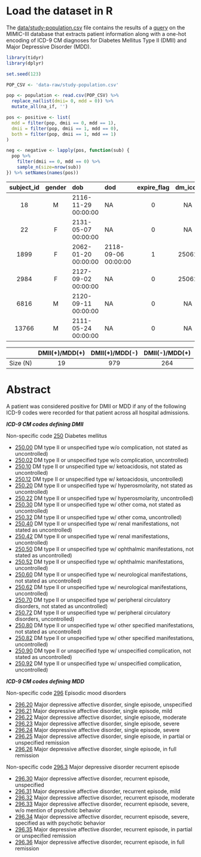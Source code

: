 
Load the dataset in R
=====================

The [data/study-population.csv](data/study-population.csv) file contains
the results of a [query](sql/study-population.sql) on the MIMIC-III
database that extracts patient information along with a one-hot encoding
of ICD-9 CM diagnoses for Diabetes Mellitus Type II (DMII) and Major
Depressive Disorder (MDD).

``` r
library(tidyr)
library(dplyr)

set.seed(123)

POP_CSV <- 'data-raw/study-population.csv'

pop <- population <- read.csv(POP_CSV) %>%
  replace_na(list(dmii= 0, mdd = 0)) %>%
  mutate_all(na_if, '')

pos <- positive <- list(
  mdd = filter(pop, dmii == 0, mdd == 1), 
  dmii = filter(pop, dmii == 1, mdd == 0), 
  both = filter(pop, dmii == 1, mdd == 1) 
)

neg <- negative <- lapply(pos, function(sub) {
  pop %>% 
    filter(dmii == 0, mdd == 0) %>%
    sample_n(size=nrow(sub))
}) %>% setNames(names(pos))
```

| subject\_id | gender | dob                 | dod                 | expire\_flag | dm\_icd9 | dmii | dd\_icd9 | mdd |
|:-----------:|:------:|:--------------------|:--------------------|:------------:|:--------:|:----:|:--------:|:---:|
|      18     |    M   | 2116-11-29 00:00:00 | NA                  |       0      |    NA    |   0  |   29633  |  1  |
|      22     |    F   | 2131-05-07 00:00:00 | NA                  |       0      |    NA    |   0  |   29620  |  1  |
|     1899    |    F   | 2062-01-20 00:00:00 | 2118-09-06 00:00:00 |       1      |   25061  |   1  |   29620  |  1  |
|     2984    |    F   | 2127-09-02 00:00:00 | NA                  |       0      |   25061  |   1  |   29620  |  1  |
|     6816    |    M   | 2120-09-11 00:00:00 | NA                  |       0      |    NA    |   0  |    NA    |  0  |
|    13766    |    M   | 2111-05-24 00:00:00 | NA                  |       0      |    NA    |   0  |    NA    |  0  |

|          | DMII(+)/MDD(+) | DMII(+)/MDD(-) | DMII(-)/MDD(+) |
|----------|:--------------:|:--------------:|:--------------:|
| Size (N) |       19       |       979      |       264      |


Abstract
========

A patient was considered positive for DMII or MDD if any of the
following ICD-9 codes were recorded for that patient across all hospital
admissions.

***ICD-9 CM codes defining DMII***

Non-specific code
[250](http://www.icd9data.com/2014/Volume1/240-279/249-259/250/default.htm)
Diabetes mellitus

-   [250.00](http://www.icd9data.com/2014/Volume1/240-279/249-259/250/250.00.htm)
    DM type II or unspecified type w/o complication, not stated as
    uncontrolled)
-   [250.02](http://www.icd9data.com/2014/Volume1/240-279/249-259/250/250.02.htm)
    DM type II or unspecified type w/o complication, uncontrolled)
-   [250.10](http://www.icd9data.com/2014/Volume1/240-279/249-259/250/250.10.htm)
    DM type II or unspecified type w/ ketoacidosis, not stated as
    uncontrolled)
-   [250.12](http://www.icd9data.com/2014/Volume1/240-279/249-259/250/250.12.htm)
    DM type II or unspecified type w/ ketoacidosis, uncontrolled)
-   [250.20](http://www.icd9data.com/2014/Volume1/240-279/249-259/250/250.20.htm)
    DM type II or unspecified type w/ hyperosmolarity, not stated as
    uncontrolled)
-   [250.22](http://www.icd9data.com/2014/Volume1/240-279/249-259/250/250.22.htm)
    DM type II or unspecified type w/ hyperosmolarity, uncontrolled)
-   [250.30](http://www.icd9data.com/2014/Volume1/240-279/249-259/250/250.30.htm)
    DM type II or unspecified type w/ other coma, not stated as
    uncontrolled)
-   [250.32](http://www.icd9data.com/2014/Volume1/240-279/249-259/250/250.32.htm)
    DM type II or unspecified type w/ other coma, uncontrolled)
-   [250.40](http://www.icd9data.com/2014/Volume1/240-279/249-259/250/250.40.htm)
    DM type II or unspecified type w/ renal manifestations, not stated
    as uncontrolled)
-   [250.42](http://www.icd9data.com/2014/Volume1/240-279/249-259/250/250.42.htm)
    DM type II or unspecified type w/ renal manifestations,
    uncontrolled)
-   [250.50](http://www.icd9data.com/2014/Volume1/240-279/249-259/250/250.50.htm)
    DM type II or unspecified type w/ ophthalmic manifestations, not
    stated as uncontrolled)
-   [250.52](http://www.icd9data.com/2014/Volume1/240-279/249-259/250/250.52.htm)
    DM type II or unspecified type w/ ophthalmic manifestations,
    uncontrolled)
-   [250.60](http://www.icd9data.com/2014/Volume1/240-279/249-259/250/250.60.htm)
    DM type II or unspecified type w/ neurological manifestations, not
    stated as uncontrolled)
-   [250.62](http://www.icd9data.com/2014/Volume1/240-279/249-259/250/250.62.htm)
    DM type II or unspecified type w/ neurological manifestations,
    uncontrolled)
-   [250.70](http://www.icd9data.com/2014/Volume1/240-279/249-259/250/250.70.htm)
    DM type II or unspecified type w/ peripheral circulatory disorders,
    not stated as uncontrolled)
-   [250.72](http://www.icd9data.com/2014/Volume1/240-279/249-259/250/250.72.htm)
    DM type II or unspecified type w/ peripheral circulatory disorders,
    uncontrolled)
-   [250.80](http://www.icd9data.com/2014/Volume1/240-279/249-259/250/250.80.htm)
    DM type II or unspecified type w/ other specified manifestations,
    not stated as uncontrolled)
-   [250.82](http://www.icd9data.com/2014/Volume1/240-279/249-259/250/250.82.htm)
    DM type II or unspecified type w/ other specified manifestations,
    uncontrolled)
-   [250.90](http://www.icd9data.com/2014/Volume1/240-279/249-259/250/250.90.htm)
    DM type II or unspecified type w/ unspecified complication, not
    stated as uncontrolled)
-   [250.92](http://www.icd9data.com/2014/Volume1/240-279/249-259/250/250.92.htm)
    DM type II or unspecified type w/ unspecified complication,
    uncontrolled)

***ICD-9 CM codes defining MDD***

Non-specific code
[296](http://www.icd9data.com/2014/Volume1/290-319/295-299/296/default.htm)
Episodic mood disorders

-   [296.20](http://www.icd9data.com/2014/Volume1/290-319/295-299/296/296.20.htm)
    Major depressive affective disorder, single episode, unspecified
-   [296.21](http://www.icd9data.com/2014/Volume1/290-319/295-299/296/296.21.htm)
    Major depressive affective disorder, single episode, mild
-   [296.22](http://www.icd9data.com/2014/Volume1/290-319/295-299/296/296.22.htm)
    Major depressive affective disorder, single episode, moderate
-   [296.23](http://www.icd9data.com/2014/Volume1/290-319/295-299/296/296.23.htm)
    Major depressive affective disorder, single episode, severe
-   [296.24](http://www.icd9data.com/2014/Volume1/290-319/295-299/296/296.24.htm)
    Major depressive affective disorder, single episode, severe
-   [296.25](http://www.icd9data.com/2014/Volume1/290-319/295-299/296/296.25.htm)
    Major depressive affective disorder, single episode, in partial or
    unspecified remission
-   [296.26](http://www.icd9data.com/2014/Volume1/290-319/295-299/296/296.26.htm)
    Major depressive affective disorder, single episode, in full
    remission

Non-specific code
[296.3](http://www.icd9data.com/2014/Volume1/290-319/295-299/296/296.3.htm)
Major depressive disorder recurrent episode

-   [296.30](http://www.icd9data.com/2014/Volume1/290-319/295-299/296/296.30.htm)
    Major depressive affective disorder, recurrent episode, unspecified
-   [296.31](http://www.icd9data.com/2014/Volume1/290-319/295-299/296/296.31.htm)
    Major depressive affective disorder, recurrent episode, mild
-   [296.32](http://www.icd9data.com/2014/Volume1/290-319/295-299/296/296.32.htm)
    Major depressive affective disorder, recurrent episode, moderate
-   [296.33](http://www.icd9data.com/2014/Volume1/290-319/295-299/296/296.33.htm)
    Major depressive affective disorder, recurrent episode, severe, w/o
    mention of psychotic behavior
-   [296.34](http://www.icd9data.com/2014/Volume1/290-319/295-299/296/296.34.htm)
    Major depressive affective disorder, recurrent episode, severe,
    specified as with psychotic behavior
-   [296.35](http://www.icd9data.com/2014/Volume1/290-319/295-299/296/296.35.htm)
    Major depressive affective disorder, recurrent episode, in partial
    or unspecified remission
-   [296.36](http://www.icd9data.com/2014/Volume1/290-319/295-299/296/296.36.htm)
    Major depressive affective disorder, recurrent episode, in full
    remission
